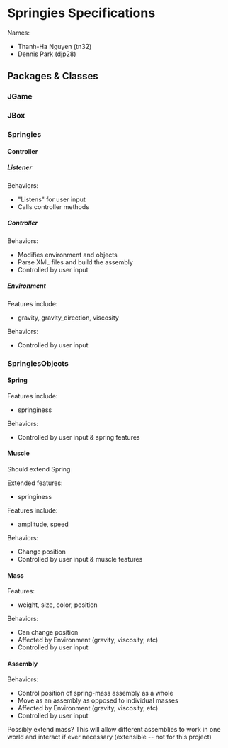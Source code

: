Springies Specifications
=====

Names: 
* Thanh-Ha Nguyen (tn32)
* Dennis Park (djp28)

Packages & Classes
-----

### JGame

### JBox

### Springies

#### Controller

##### Listener 
Behaviors:  
* "Listens" for user input
* Calls controller methods

##### Controller 
Behaviors:
* Modifies environment and objects
* Parse XML files and build the assembly
* Controlled by user input
  
##### Environment
Features include: 
* gravity, gravity_direction, viscosity  
  
Behaviors:  
* Controlled by user input      

### SpringiesObjects

#### Spring    
Features include:     
* springiness    

Behaviors:  
* Controlled by user input & spring features    

#### Muscle
Should extend Spring    

Extended features: 
* springiness  
      
Features include: 
* amplitude, speed    
           
Behaviors: 
* Change position   
* Controlled by user input & muscle features  

#### Mass
Features:   
* weight, size, color, position         

Behaviors:  
* Can change position   
* Affected by Environment (gravity, viscosity, etc)  
* Controlled by user input  

#### Assembly   
Behaviors:        
* Control position of spring-mass assembly as a whole   
* Move as an assembly as opposed to individual masses  
* Affected by Environment (gravity, viscosity, etc)  
* Controlled by user input  
  
Possibly extend mass? This will allow different assemblies to work 
in one world and interact if ever necessary (extensible -- not for 
this project) 